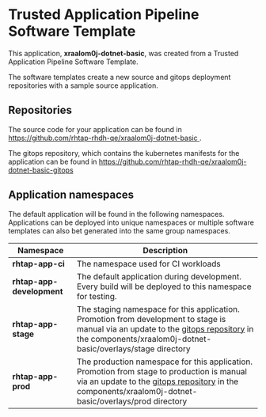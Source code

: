 # Trusted Application Pipeline Software Template

This application, **xraalom0j-dotnet-basic**, was created from a Trusted Application Pipeline Software Template.

The software templates create a new source and gitops deployment repositories with a sample source application. 

## Repositories

The source code for your application can be found in [https://github.com/rhtap-rhdh-qe/xraalom0j-dotnet-basic ](https://github.com/rhtap-rhdh-qe/xraalom0j-dotnet-basic ).
 
The gitops repository, which contains the kubernetes manifests for the application can be found in 
[https://github.com/rhtap-rhdh-qe/xraalom0j-dotnet-basic-gitops ](https://github.com/rhtap-rhdh-qe/xraalom0j-dotnet-basic-gitops ) 

## Application namespaces 

The default application will be found in the following namespaces. Applications can be deployed into unique namespaces or multiple software templates can also bet generated into the same group namespaces.  

|  Namespace   |  Description   |  
| -------- | -------- |
| **rhtap-app-ci** | The namespace used for CI workloads |
| **rhtap-app-development** | The default application during development. Every build will be deployed to this namespace for testing. |
| **rhtap-app-stage** | The staging namespace for this application. Promotion from development to stage is manual via an update to the [gitops repository](https://github.com/rhtap-rhdh-qe/xraalom0j-dotnet-basic-gitops ) in the components/xraalom0j-dotnet-basic/overlays/stage directory |
| **rhtap-app-prod** | The production namespace for this application. Promotion from stage to production is manual via an update to the [gitops repository](https://github.com/rhtap-rhdh-qe/xraalom0j-dotnet-basic-gitops ) in the components/xraalom0j-dotnet-basic/overlays/prod directory |